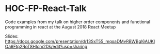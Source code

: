 # HOC-FP-React-Talk
Code examples from my talk on higher order components and functional programming in react at the August 2018 React Meetup


Slides: https://docs.google.com/presentation/d/13SxT55_mqoaDMvRBWBgI6AUKlOa9Ftp2RoT8HIcm2Dk/edit?usp=sharing
